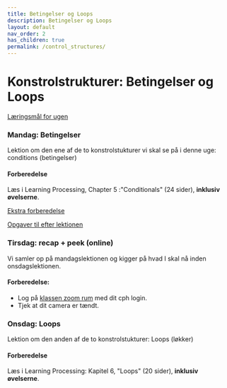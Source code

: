 ```yaml
---
title: Betingelser og Loops
description: Betingelser og Loops
layout: default
nav_order: 2
has_children: true
permalink: /control_structures/
---
```


# Konstrolstrukturer: Betingelser og Loops
[Læringsmål for ugen](./learningobjectives.md)

### Mandag: Betingelser
Lektion om den ene af de to konstrolstukturer vi skal se på i denne uge: conditions (betingelser)

#### Forberedelse
Læs i Learning Processing, Chapter 5 :"Conditionals" (24 sider), **inklusiv øvelserne**.

[Ekstra forberedelse](./resources.md)


[Opgaver til efter lektionen](https://github.com/Dat1Cphbusiness/Mandagsopgaver/blob/main/2.md)

### Tirsdag: recap + peek (online)
Vi samler op på mandagslektionen og kigger på hvad I skal nå inden onsdagslektionen.

#### Forberedelse:
- Log på [klassen zoom rum](https://cphbusiness.zoom.us/j/66755584856?pwd=RDRqZjBqSXBsTlR0QjRsTXh0UEFTUT09) med dit cph login.
- Tjek at dit camera er tændt.


### Onsdag: Loops
Lektion om den anden af de to konstrolstukturer: Loops (løkker)
#### Forberedelse
Læs i Learning Processing: Kapitel 6, "Loops" (20 sider), **inklusiv øvelserne**.

